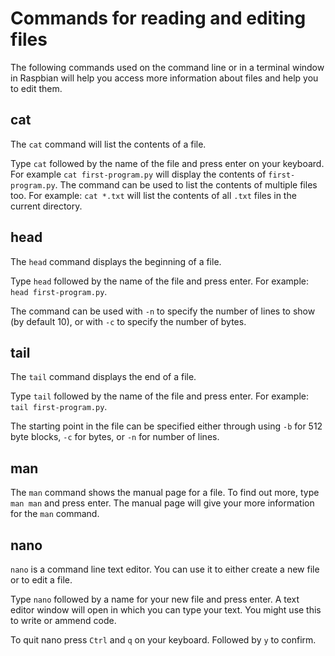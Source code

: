 # Commands for reading and editing files

The following commands used on the command line or in a terminal window in Raspbian will help you access more information about files and help you to edit them.

## cat

The `cat` command will list the contents of a file. 

Type `cat` followed by the name of the file and press enter on your keyboard. For example `cat first-program.py` will display the contents of `first-program.py`. The command can be used to list the contents of multiple files too. For example: `cat *.txt` will list the contents of all `.txt` files in the current directory.

## head

The `head` command displays the beginning of a file. 

Type `head` followed by the name of the file and press enter. For example: `head first-program.py`. 

The command can be used with `-n` to specify the number of lines to show (by default 10), or with `-c` to specify the number of bytes.

## tail

The `tail` command displays the end of a file. 

Type `tail` followed by the name of the file and press enter. For example: `tail first-program.py`. 

The starting point in the file can be specified either through using `-b` for 512 byte blocks, `-c` for bytes, or `-n` for number of lines.

## man

The `man` command shows the manual page for a file. To find out more, type `man man` and press enter. The manual page will give your more information for the `man` command.

## nano

`nano` is a command line text editor. You can use it to either create a new file or to edit a file. 

Type `nano` followed by a name for your new file and press enter. A text editor window will open in which you can type your text. You might use this to write or ammend code. 

To quit nano press `Ctrl` and `q` on your keyboard. Followed by `y` to confirm.